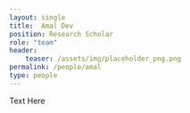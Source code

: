 ```yaml
---
layout: single
title:  Amal Dev
position: Research Scholar
role: "team"
header:
    teaser: /assets/img/placeholder_png.png
permalink: /people/amal
type: people
---
```


Text Here


